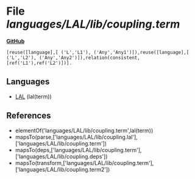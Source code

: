 # File _languages/LAL/lib/coupling.term_
**[GitHub](https://github.com/softlang/yas/blob/master/languages/LAL/lib/coupling.term)**
```
[reuse([language],[ ('L','L1'), ('Any','Any1')]),reuse([language],[ ('L','L2'), ('Any','Any2')]),relation(consistent,[ref('L1'),ref('L2')])].
```

## Languages
* [LAL](../languages/LAL.md) (lal(term))

## References
* elementOf('languages/LAL/lib/coupling.term',lal(term))
* mapsTo(parse,['languages/LAL/lib/coupling.lal'],['languages/LAL/lib/coupling.term'])
* mapsTo(deps,['languages/LAL/lib/coupling.term'],['languages/LAL/lib/coupling.deps'])
* mapsTo(transform,['languages/LAL/lib/coupling.term'],['languages/LAL/lib/coupling.term2'])
